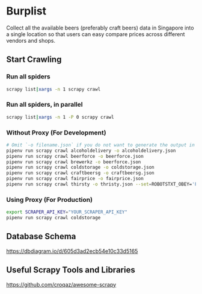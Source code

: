 # Burplist

Collect all the available beers (preferably craft beers) data in Singapore into a single location so that users can easy compare prices across different vendors and shops.

## Start Crawling

### Run all spiders

```sh
scrapy list|xargs -n 1 scrapy crawl
```

### Run all spiders, in parallel

```sh
scrapy list|xargs -n 1 -P 0 scrapy crawl
```

### Without Proxy (For Development)

```sh
# Omit `-o filename.json` if you do not want to generate the output in json
pipenv run scrapy crawl alcoholdelivery -o alcoholdelivery.json
pipenv run scrapy crawl beerforce -o beerforce.json
pipenv run scrapy crawl brewerkz -o beerforce.json
pipenv run scrapy crawl coldstorage -o coldstorage.json
pipenv run scrapy crawl craftbeersg -o craftbeersg.json
pipenv run scrapy crawl fairprice -o fairprice.json
pipenv run scrapy crawl thirsty -o thristy.json --set=ROBOTSTXT_OBEY='False'
```

### Using Proxy (For Production)

```sh
export SCRAPER_API_KEY="YOUR_SCRAPER_API_KEY"
pipenv run scrapy crawl coldstorage
```

## Database Schema

https://dbdiagram.io/d/605d3ad2ecb54e10c33d5165

## Useful Scrapy Tools and Libraries

https://github.com/croqaz/awesome-scrapy
